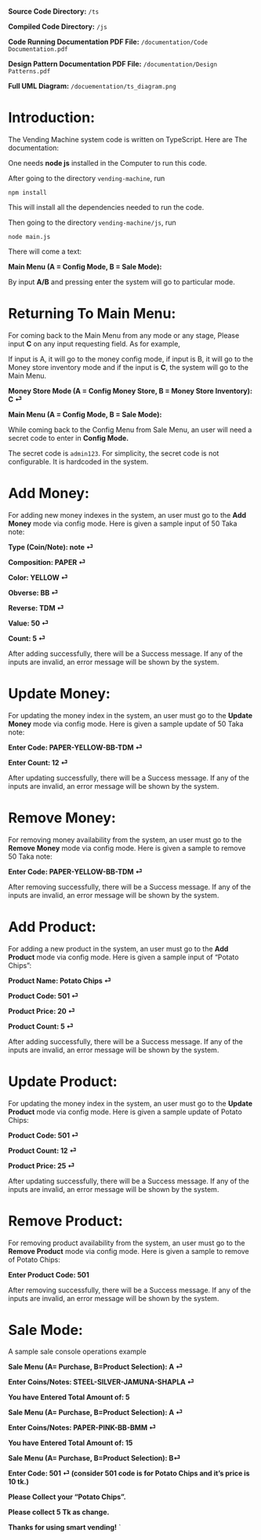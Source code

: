 **Source Code Directory:** `/ts`

**Compiled Code Directory:** `/js`

**Code Running Documentation PDF File:** `/documentation/Code Documentation.pdf`

**Design Pattern Documentation PDF File:** `/documentation/Design Patterns.pdf`

**Full UML Diagram:** `/docuementation/ts_diagram.png`

# Introduction:
The Vending Machine system code is written on TypeScript. Here are The documentation:

One needs **node js** installed in the Computer to run this code.

After going to the directory `vending-machine`, run 

`npm install`

This will install all the dependencies needed to run the code.

Then going to the directory `vending-machine/js`, run 

`node main.js`

There will come a text:

**Main Menu (A = Config Mode, B = Sale Mode):**

By input **A/B** and pressing enter the system will go to particular mode.

# Returning To Main Menu:
For coming back to the Main Menu from any mode or any stage, Please input **C** on any input requesting field. As for example,

If input is A, it will go to the money config mode, if input is B, it will go to the Money store inventory mode and if the input is **C**, the system will go to the Main Menu.

**Money Store Mode (A = Config Money Store, B = Money Store Inventory): C ⏎**

**Main Menu (A = Config Mode, B = Sale Mode):**

While coming back to the Config Menu from Sale Menu, an user will need a secret code to enter in **Config Mode.**

The secret code is `admin123`. For simplicity, the secret code is not configurable. It is hardcoded in the system. 

# Add Money:
For adding new money indexes in the system, an user must go to the **Add Money** mode via config mode. Here is given a sample input of 50 Taka note:

**Type (Coin/Note): note ⏎**

**Composition: PAPER ⏎**

**Color: YELLOW ⏎**

**Obverse: BB ⏎**

**Reverse: TDM ⏎**

**Value: 50 ⏎**

**Count: 5 ⏎**

After adding successfully, there will be a Success message.
If any of the inputs are invalid, an error message will be shown by the system.


# Update Money:
For updating the money index in the system, an user must go to the **Update Money** mode via config mode. Here is given a sample update of 50 Taka note:

**Enter Code: PAPER-YELLOW-BB-TDM ⏎**

**Enter Count: 12 ⏎**

After updating successfully, there will be a Success message.
If any of the inputs are invalid, an error message will be shown by the system.

# Remove Money:
For removing money availability from the system, an user must go to the **Remove Money** mode via config mode. Here is given a sample to remove 50 Taka note:

**Enter Code: PAPER-YELLOW-BB-TDM ⏎**

After removing successfully, there will be a Success message.
If any of the inputs are invalid, an error message will be shown by the system.

# Add Product:
For adding a new product in the system, an user must go to the **Add Product** mode via config mode. Here is given a sample input of “Potato Chips”:


**Product Name: Potato Chips ⏎**

**Product Code: 501 ⏎**

**Product Price: 20 ⏎**

**Product Count: 5 ⏎**

After adding successfully, there will be a Success message.
If any of the inputs are invalid, an error message will be shown by the system.

# Update Product:
For updating the money index in the system, an user must go to the **Update Product** mode via config mode. Here is given a sample update of Potato Chips:


**Product Code: 501 ⏎**

**Product Count: 12 ⏎**

**Product Price: 25 ⏎**


After updating successfully, there will be a Success message.
If any of the inputs are invalid, an error message will be shown by the system.


# Remove Product:
For removing product availability from the system, an user must go to the **Remove Product** mode via config mode. Here is given a sample to remove of Potato Chips:

**Enter Product Code: 501**

After removing successfully, there will be a Success message.
If any of the inputs are invalid, an error message will be shown by the system.

# Sale Mode:

A sample sale console operations example

**Sale Menu (A= Purchase, B=Product Selection): A ⏎**

**Enter Coins/Notes: STEEL-SILVER-JAMUNA-SHAPLA ⏎**

**You have Entered Total Amount of: 5**

**Sale Menu (A= Purchase, B=Product Selection): A ⏎**

**Enter Coins/Notes: PAPER-PINK-BB-BMM ⏎**

**You have Entered Total Amount of: 15**

**Sale Menu (A= Purchase, B=Product Selection): B⏎**

**Enter Code: 501 ⏎ (consider 501 code is for Potato Chips and it’s price is 10 tk.)**

**Please Collect your “Potato Chips”.**

**Please collect 5 Tk as change.**

**Thanks for using smart vending!**
`
